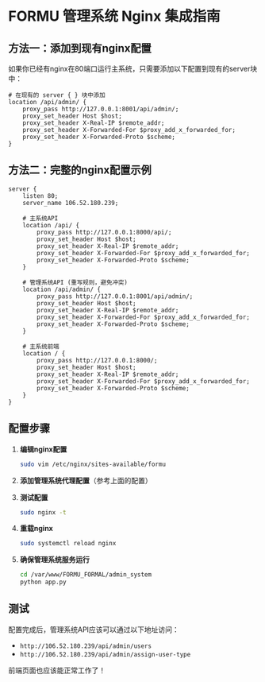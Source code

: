 # FORMU 管理系统 Nginx 集成指南

## 方法一：添加到现有nginx配置

如果你已经有nginx在80端口运行主系统，只需要添加以下配置到现有的server块中：

```nginx
# 在现有的 server { } 块中添加
location /api/admin/ {
    proxy_pass http://127.0.0.1:8001/api/admin/;
    proxy_set_header Host $host;
    proxy_set_header X-Real-IP $remote_addr;
    proxy_set_header X-Forwarded-For $proxy_add_x_forwarded_for;
    proxy_set_header X-Forwarded-Proto $scheme;
}
```

## 方法二：完整的nginx配置示例

```nginx
server {
    listen 80;
    server_name 106.52.180.239;
    
    # 主系统API
    location /api/ {
        proxy_pass http://127.0.0.1:8000/api/;
        proxy_set_header Host $host;
        proxy_set_header X-Real-IP $remote_addr;
        proxy_set_header X-Forwarded-For $proxy_add_x_forwarded_for;
        proxy_set_header X-Forwarded-Proto $scheme;
    }
    
    # 管理系统API (重写规则，避免冲突)
    location /api/admin/ {
        proxy_pass http://127.0.0.1:8001/api/admin/;
        proxy_set_header Host $host;
        proxy_set_header X-Real-IP $remote_addr;
        proxy_set_header X-Forwarded-For $proxy_add_x_forwarded_for;
        proxy_set_header X-Forwarded-Proto $scheme;
    }
    
    # 主系统前端
    location / {
        proxy_pass http://127.0.0.1:8000/;
        proxy_set_header Host $host;
        proxy_set_header X-Real-IP $remote_addr;
        proxy_set_header X-Forwarded-For $proxy_add_x_forwarded_for;
        proxy_set_header X-Forwarded-Proto $scheme;
    }
}
```

## 配置步骤

1. **编辑nginx配置**
   ```bash
   sudo vim /etc/nginx/sites-available/formu
   ```

2. **添加管理系统代理配置**（参考上面的配置）

3. **测试配置**
   ```bash
   sudo nginx -t
   ```

4. **重载nginx**
   ```bash
   sudo systemctl reload nginx
   ```

5. **确保管理系统服务运行**
   ```bash
   cd /var/www/FORMU_FORMAL/admin_system
   python app.py
   ```

## 测试

配置完成后，管理系统API应该可以通过以下地址访问：
- `http://106.52.180.239/api/admin/users`
- `http://106.52.180.239/api/admin/assign-user-type`

前端页面也应该能正常工作了！
